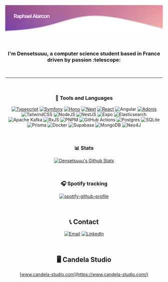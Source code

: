<img src="https://raw.githubusercontent.com/Densetsuuu/Densetsuuu/master/img/header.png" alt="Header of readme">

<a id="readme-top"></a>

<br>

<h3 align="center">I'm <b>Densetsuuu</b>, a computer science student based in France <b>driven by passion</b> :telescope:</h3>

<br>

***

<br>

<div align="center">
  
  ### 📑 Tools and Languages
  
  [![Typescript][Typescript]][Typescript-url]
  [![Symfony][Symfony]][Symfony-url]
  [![Hono][Hono.js]][Hono-url]
  [![Next][Next.js]][Next-url]
  [![React][React.js]][React-url]
  ![Angular](https://img.shields.io/badge/angular-%23DD0031.svg?style=for-the-badge&logo=angular&logoColor=white)
  [![Adonis][Adonis.js]][Adonis-url]
  ![TailwindCSS](https://img.shields.io/badge/tailwindcss-%2338B2AC.svg?style=for-the-badge&logo=tailwind-css&logoColor=white)
  ![NodeJS](https://img.shields.io/badge/node.js-6DA55F?style=for-the-badge&logo=node.js&logoColor=white)
  ![NestJS](https://img.shields.io/badge/nestjs-%23E0234E.svg?style=for-the-badge&logo=nestjs&logoColor=white)
  ![Expo](https://img.shields.io/badge/expo-1C1E24?style=for-the-badge&logo=expo&logoColor=#D04A37)
  ![Elasticsearch](https://img.shields.io/badge/elasticsearch-%230377CC.svg?style=for-the-badge&logo=elasticsearch&logoColor=white)
  ![Apache Kafka](https://img.shields.io/badge/Apache%20Kafka-000?style=for-the-badge&logo=apachekafka)
  ![RxJS](https://img.shields.io/badge/rxjs-%23B7178C.svg?style=for-the-badge&logo=reactivex&logoColor=white)
  ![PNPM](https://img.shields.io/badge/pnpm-%234a4a4a.svg?style=for-the-badge&logo=pnpm&logoColor=f69220)
  ![GitHub Actions](https://img.shields.io/badge/github%20actions-%232671E5.svg?style=for-the-badge&logo=githubactions&logoColor=white)
  ![Postgres](https://img.shields.io/badge/postgres-%23316192.svg?style=for-the-badge&logo=postgresql&logoColor=white)
  ![SQLite](https://img.shields.io/badge/sqlite-%2307405e.svg?style=for-the-badge&logo=sqlite&logoColor=white)
  ![Prisma](https://img.shields.io/badge/Prisma-3982CE?style=for-the-badge&logo=Prisma&logoColor=white)
  ![Docker](https://img.shields.io/badge/docker-%230db7ed.svg?style=for-the-badge&logo=docker&logoColor=white)
  ![Supabase](https://img.shields.io/badge/Supabase-3ECF8E?style=for-the-badge&logo=supabase&logoColor=white)
  ![MongoDB](https://img.shields.io/badge/MongoDB-%234ea94b.svg?style=for-the-badge&logo=mongodb&logoColor=white)
  ![Neo4J](https://img.shields.io/badge/Neo4j-008CC1?style=for-the-badge&logo=neo4j&logoColor=white)

</div>

<br>

<div align="center">

  ### 📊 Stats
  
  [![Densetsuuu's Github Stats](https://github-readme-stats.vercel.app/api?username=densetsuuu&bg_color=30,e96443,904e95&title_color=fff&text_color=fff)](https://github.com/anuraghazra/github-readme-stats)

</div>

<br>

<div align="center">
  
  ### 🎧 Spotify tracking
  
  [![spotify-github-profile](https://spotify-github-profile.kittinanx.com/api/view?uid=cpnu4elr9dflxa8env6s2z8fq&cover_image=true&theme=default&show_offline=false)](https://github.com/kittinan/spotify-github-profile)

</div>

<br>

<div align="center">
  
  ## 📞 Contact
  
  [![Email][Email]][Email-url]
  [![LinkedIn][LinkedIn]][LinkedIn-url]

</div>

<br>

<div align="center">

  ## 🖥 Candela Studio
  
  [www.candela-studio.com](https://www.candela-studio.com/)

</div>

<!-- MARKDOWN LINKS & IMAGES -->
[Typescript]: https://img.shields.io/badge/typescript-3178C6?style=for-the-badge&logo=typescript&logoColor=white
[Typescript-url]: https://www.typescriptlang.org/
[Symfony]: https://img.shields.io/badge/symfony-000000?style=for-the-badge&logo=symfony&logoColor=white
[Symfony-url]: https://hono.dev/
[Hono.js]: https://img.shields.io/badge/hono-E36002?style=for-the-badge&logo=hono&logoColor=white
[Hono-url]: https://symfony.com/
[Next.js]: https://img.shields.io/badge/next.js-000000?style=for-the-badge&logo=nextdotjs&logoColor=white
[Next-url]: https://nextjs.org/
[React.js]: https://img.shields.io/badge/react.js-20232A?style=for-the-badge&logo=react&logoColor=61DAFB
[React-url]: https://react.dev/
[Angular.js]: https://img.shields.io/badge/Angular-DD0031?style=for-the-badge&logo=angular&logoColor=white
[Angular-url]: https://angular.io/
[Adonis.js]: https://img.shields.io/badge/AdonisJs-5A45FF?style=for-the-badge&logo=adonisjs&logoColor=white
[Adonis-url]: https://adonisjs.com/

[Email]: https://img.shields.io/badge/raph.alarcon1@gmail.com-323330?style=for-the-badge&logo=gmail&logoColor=EA4335
[Email-url]: mailto:raph.alarcon1@gmail.com
[LinkedIn]: https://custom-icon-badges.demolab.com/badge/LinkedIn-0A66C2?style=for-the-badge&logo=linkedin-white&logoColor=fff
[LinkedIn-url]: https://www.linkedin.com/in/raphael-alarcon/
